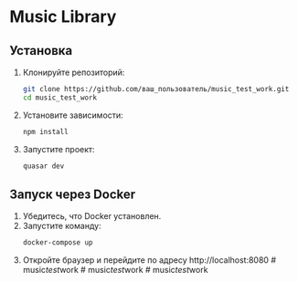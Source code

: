 # Music Library

## Установка

1. Клонируйте репозиторий:

   ```bash
   git clone https://github.com/ваш_пользователь/music_test_work.git
   cd music_test_work
   ```

2. Установите зависимости:

   ```bash
   npm install
   ```

3. Запустите проект:
   ```bash
   quasar dev
   ```

## Запуск через Docker

1. Убедитесь, что Docker установлен.
2. Запустите команду:
   ```bash
   docker-compose up
   ```
3. Откройте браузер и перейдите по адресу http://localhost:8080
#   m u s i c _ t e s t _ w o r k  
 #   m u s i c _ t e s t _ w o r k  
 #   m u s i c _ t e s t _ w o r k  
 